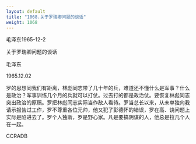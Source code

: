```yaml
---
layout: default
title: "1068.关于罗瑞卿问题的谈话"
weight: 1068
---
```


毛泽东1965-12-2

关于罗瑞卿问题的谈话

毛泽东

1965.12.02

罗的思想同我们有距离，林彪同志带了几十年的兵，难道还不懂什么是军事？什么是政治？军事训练几个月的兵就可以打仗。过去打的都是政治仗。要恢复林彪同志突出政治的原稿。罗把林彪同志实际当作敌人看待。罗当总长以来，从未单独向我请示报告过工作，罗不尊重各位元帅，他又犯了彭德怀的错误，罗在高、饶问题上实际是陷进去了。罗个人独断，罗是野心家。凡是要搞阴谋的人，他总是拉几个人在一起。

CCRADB

